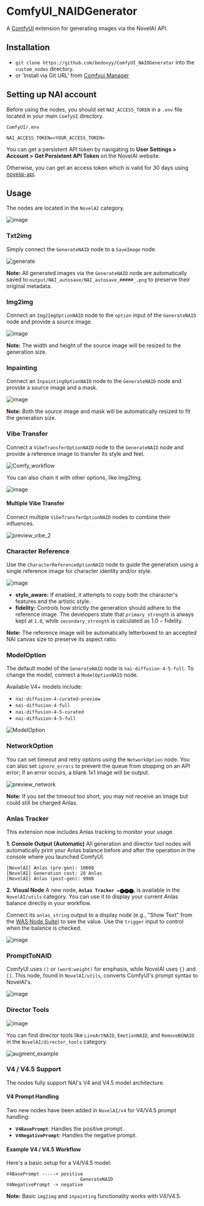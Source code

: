 # ComfyUI_NAIDGenerator

A [ComfyUI](https://github.com/comfyanonymous/ComfyUI) extension for generating images via the NovelAI API.

## Installation

- `git clone https://github.com/bedovyy/ComfyUI_NAIDGenerator` into the `custom_nodes` directory.
- or 'Install via Git URL' from [Comfyui Manager](https://github.com/ltdrdata/ComfyUI-Manager)

## Setting up NAI account

Before using the nodes, you should set `NAI_ACCESS_TOKEN` in a `.env` file located in your main `ComfyUI` directory.

`ComfyUI/.env`
```
NAI_ACCESS_TOKEN=<YOUR_ACCESS_TOKEN>
```

You can get a persistent API token by navigating to **User Settings > Account > Get Persistent API Token** on the NovelAI website.

Otherwise, you can get an access token which is valid for 30 days using [novelai-api](https://github.com/Aedial/novelai-api).

## Usage

The nodes are located in the `NovelAI` category.

![image](https://github.com/bedovyy/ComfyUI_NAIDGenerator/assets/137917911/8ab1ecc0-2ba8-4e38-8810-727e50a20923)

### Txt2img

Simply connect the `GenerateNAID` node to a `SaveImage` node.

![generate](https://github.com/bedovyy/ComfyUI_NAIDGenerator/assets/137917911/1328896d-7d4b-4d47-8ec2-d1c4e8e2561c)

**Note:** All generated images via the `GenerateNAID` node are automatically saved to `output/NAI_autosave/NAI_autosave_#####_.png` to preserve their original metadata.

### Img2img

Connect an `Img2ImgOptionNAID` node to the `option` input of the `GenerateNAID` node and provide a source image.

![image](https://github.com/bedovyy/ComfyUI_NAIDGenerator/assets/137917911/15ff8961-4f6b-4f23-86bf-34b86ace45c0)

**Note:** The width and height of the source image will be resized to the generation size.

### Inpainting

Connect an `InpaintingOptionNAID` node to the `GenerateNAID` node and provide a source image and a mask.

![image](https://github.com/bedovyy/ComfyUI_NAIDGenerator/assets/137917911/5ed1ad77-b90e-46be-8c37-9a5ee0935a3d)

**Note:** Both the source image and mask will be automatically resized to fit the generation size.

### Vibe Transfer

Connect a `VibeTransferOptionNAID` node to the `GenerateNAID` node and provide a reference image to transfer its style and feel.

![Comfy_workflow](https://github.com/bedovyy/ComfyUI_NAIDGenerator/assets/137917911/8c6c1c2e-f29d-42a1-b615-439155cb3164)

You can also chain it with other options, like Img2Img.

![image](https://github.com/bedovyy/ComfyUI_NAIDGenerator/assets/137917911/acf0496c-8c7c-48f4-9530-18e6a23669d5)

#### Multiple Vibe Transfer

Connect multiple `VibeTransferOptionNAID` nodes to combine their influences.

![preview_vibe_2](https://github.com/user-attachments/assets/2d56c0f7-bcd5-48ff-b436-012ea43604fe)

### Character Reference

Use the `CharacterReferenceOptionNAID` node to guide the generation using a single reference image for character identity and/or style.

![image](https://github.com/user-attachments/assets/9f21eff1-163e-49f4-9e4a-85ea25b29988)

-   **style_aware:** If enabled, it attempts to copy both the character's features and the artistic style.
-   **fidelity:** Controls how strictly the generation should adhere to the reference image. The developers state that `primary_strength` is always kept at `1.0`, while `secondary_strength` is calculated as $1.0 - \text{fidelity}$.

**Note:** The reference image will be automatically letterboxed to an accepted NAI canvas size to preserve its aspect ratio.

### ModelOption

The default model of the `GenerateNAID` node is `nai-diffusion-4-5-full`. To change the model, connect a `ModelOptionNAID` node.

Available V4+ models include:
- `nai-diffusion-4-curated-preview`
- `nai-diffusion-4-full`
- `nai-diffusion-4-5-curated`
- `nai-diffusion-4-5-full`

![ModelOption](https://github.com/bedovyy/ComfyUI_NAIDGenerator/assets/137917911/0b484edb-bcb5-428a-b2af-1372a9d7a34f)

### NetworkOption

You can set timeout and retry options using the `NetworkOption` node. You can also set `ignore_errors` to prevent the queue from stopping on an API error; if an error occurs, a blank 1x1 image will be output.

![preview_network](https://github.com/user-attachments/assets/d82b0ff2-c57c-4870-9024-8d78261a8fea)

**Note:** If you set the timeout too short, you may not receive an image but could still be charged Anlas.

### Anlas Tracker

This extension now includes Anlas tracking to monitor your usage.

**1. Console Output (Automatic)**
All generation and director tool nodes will automatically print your Anlas balance before and after the operation in the console where you launched ComfyUI.
```
[NovelAI] Anlas (pre-gen): 10000
[NovelAI] Generation cost: 20 Anlas
[NovelAI] Anlas (post-gen): 9980
```

**2. Visual Node**
A new node, **`Anlas Tracker ✒️🅝🅐🅘`**, is available in the `NovelAI/utils` category. You can use it to display your current Anlas balance directly in your workflow.

Connect its `anlas_string` output to a display node (e.g., "Show Text" from the [WAS Node Suite](https://github.com/WASasquatch/was-node-suite-comfyui)) to see the value. Use the `trigger` input to control when the balance is checked.

![image](https://github.com/user-attachments/assets/387799cd-36bd-4b5d-9746-bfd74db09f74) <!-- Placeholder for actual image -->

### PromptToNAID

ComfyUI uses `()` or `(word:weight)` for emphasis, while NovelAI uses `{}` and `[]`. This node, found in `NovelAI/utils`, converts ComfyUI's prompt syntax to NovelAI's.

![image](https://github.com/bedovyy/ComfyUI_NAIDGenerator/assets/137917911/25c48350-7268-4d6f-81fe-9eb080fc6e5a)

### Director Tools

![image](https://github.com/user-attachments/assets/e205a51e-59dc-4d5a-94c8-29715ed98739)

You can find director tools like `LineArtNAID`, `EmotionNAID`, and `RemoveBGNAID` in the `NovelAI/director_tools` category.

![augment_example](https://github.com/user-attachments/assets/5833e9fb-f92e-4d53-9069-58ca8503a3e7)

### V4 / V4.5 Support

The nodes fully support NAI's V4 and V4.5 model architecture.

#### V4 Prompt Handling

Two new nodes have been added in `NovelAI/v4` for V4/V4.5 prompt handling:

- **`V4BasePrompt`**: Handles the positive prompt.
- **`V4NegativePrompt`**: Handles the negative prompt.

#### Example V4 / V4.5 Workflow

Here's a basic setup for a V4/V4.5 model:

```
V4BasePrompt -----> positive
                           GenerateNAID
V4NegativePrompt -> negative
```

**Note:** Basic `img2img` and `inpainting` functionality works with V4/V4.5.
